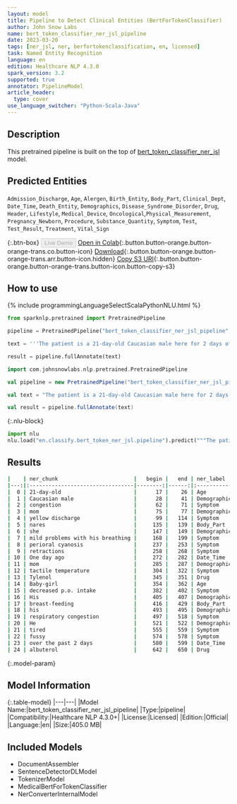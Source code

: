 ```yaml
---
layout: model
title: Pipeline to Detect Clinical Entities (BertForTokenClassifier)
author: John Snow Labs
name: bert_token_classifier_ner_jsl_pipeline
date: 2023-03-20
tags: [ner_jsl, ner, berfortokenclassification, en, licensed]
task: Named Entity Recognition
language: en
edition: Healthcare NLP 4.3.0
spark_version: 3.2
supported: true
annotator: PipelineModel
article_header:
  type: cover
use_language_switcher: "Python-Scala-Java"
---
```


## Description

This pretrained pipeline is built on the top of [bert_token_classifier_ner_jsl](https://nlp.johnsnowlabs.com/2022/03/21/bert_token_classifier_ner_jsl_en_2_4.html) model.

## Predicted Entities

`Admission_Discharge`, `Age`, `Alergen`, `Birth_Entity`, `Body_Part`, `Clinical_Dept`, `Date_Time`, `Death_Entity`, `Demographics`, `Disease_Syndrome_Disorder`, `Drug`, `Header`, `Lifestyle`, `Medical_Device`, `Oncological`,`Physical_Measurement`, `Pregnancy_Newborn`, `Procedure`, `Substance_Quantity`, `Symptom`, `Test`, `Test_Result`, `Treatment`, `Vital_Sign`




{:.btn-box}
<button class="button button-orange" disabled>Live Demo</button>
[Open in Colab](https://colab.research.google.com/github/JohnSnowLabs/spark-nlp-workshop/blob/master/healthcare-nlp/07.0.Pretrained_Clinical_Pipelines.ipynb){:.button.button-orange.button-orange-trans.co.button-icon}
[Download](https://s3.amazonaws.com/auxdata.johnsnowlabs.com/clinical/models/bert_token_classifier_ner_jsl_pipeline_en_4.3.0_3.2_1679305183990.zip){:.button.button-orange.button-orange-trans.arr.button-icon.hidden}
[Copy S3 URI](s3://auxdata.johnsnowlabs.com/clinical/models/bert_token_classifier_ner_jsl_pipeline_en_4.3.0_3.2_1679305183990.zip){:.button.button-orange.button-orange-trans.button-icon.button-copy-s3}

## How to use



<div class="tabs-box" markdown="1">
{% include programmingLanguageSelectScalaPythonNLU.html %}

```python
from sparknlp.pretrained import PretrainedPipeline

pipeline = PretrainedPipeline("bert_token_classifier_ner_jsl_pipeline", "en", "clinical/models")

text = '''The patient is a 21-day-old Caucasian male here for 2 days of congestion - mom has been suctioning yellow discharge from the patient's nares, plus she has noticed some mild problems with his breathing while feeding (but negative for any perioral cyanosis or retractions). One day ago, mom also noticed a tactile temperature and gave the patient Tylenol. Baby-girl also has had some decreased p.o. intake. His normal breast-feeding is down from 20 minutes q.2h. to 5 to 10 minutes secondary to his respiratory congestion. He sleeps well, but has been more tired and has been fussy over the past 2 days. The parents noticed no improvement with albuterol treatments given in the ER. His urine output has also decreased; normally he has 8 to 10 wet and 5 dirty diapers per 24 hours, now he has down to 4 wet diapers per 24 hours. Mom denies any diarrhea. His bowel movements are yellow colored and soft in nature.'''

result = pipeline.fullAnnotate(text)
```
```scala
import com.johnsnowlabs.nlp.pretrained.PretrainedPipeline

val pipeline = new PretrainedPipeline("bert_token_classifier_ner_jsl_pipeline", "en", "clinical/models")

val text = "The patient is a 21-day-old Caucasian male here for 2 days of congestion - mom has been suctioning yellow discharge from the patient's nares, plus she has noticed some mild problems with his breathing while feeding (but negative for any perioral cyanosis or retractions). One day ago, mom also noticed a tactile temperature and gave the patient Tylenol. Baby-girl also has had some decreased p.o. intake. His normal breast-feeding is down from 20 minutes q.2h. to 5 to 10 minutes secondary to his respiratory congestion. He sleeps well, but has been more tired and has been fussy over the past 2 days. The parents noticed no improvement with albuterol treatments given in the ER. His urine output has also decreased; normally he has 8 to 10 wet and 5 dirty diapers per 24 hours, now he has down to 4 wet diapers per 24 hours. Mom denies any diarrhea. His bowel movements are yellow colored and soft in nature."

val result = pipeline.fullAnnotate(text)
```


{:.nlu-block}
```python
import nlu
nlu.load("en.classify.bert_token_ner_jsl.pipeline").predict("""The patient is a 21-day-old Caucasian male here for 2 days of congestion - mom has been suctioning yellow discharge from the patient's nares, plus she has noticed some mild problems with his breathing while feeding (but negative for any perioral cyanosis or retractions). One day ago, mom also noticed a tactile temperature and gave the patient Tylenol. Baby-girl also has had some decreased p.o. intake. His normal breast-feeding is down from 20 minutes q.2h. to 5 to 10 minutes secondary to his respiratory congestion. He sleeps well, but has been more tired and has been fussy over the past 2 days. The parents noticed no improvement with albuterol treatments given in the ER. His urine output has also decreased; normally he has 8 to 10 wet and 5 dirty diapers per 24 hours, now he has down to 4 wet diapers per 24 hours. Mom denies any diarrhea. His bowel movements are yellow colored and soft in nature.""")
```

</div>

## Results

```bash
|    | ner_chunk                        |   begin |   end | ner_label    |   confidence |
|---:|:---------------------------------|--------:|------:|:-------------|-------------:|
|  0 | 21-day-old                       |      17 |    26 | Age          |     0.999456 |
|  1 | Caucasian male                   |      28 |    41 | Demographics |     0.9901   |
|  2 | congestion                       |      62 |    71 | Symptom      |     0.997918 |
|  3 | mom                              |      75 |    77 | Demographics |     0.999013 |
|  4 | yellow discharge                 |      99 |   114 | Symptom      |     0.998663 |
|  5 | nares                            |     135 |   139 | Body_Part    |     0.998609 |
|  6 | she                              |     147 |   149 | Demographics |     0.999442 |
|  7 | mild problems with his breathing |     168 |   199 | Symptom      |     0.930385 |
|  8 | perioral cyanosis                |     237 |   253 | Symptom      |     0.99819  |
|  9 | retractions                      |     258 |   268 | Symptom      |     0.999783 |
| 10 | One day ago                      |     272 |   282 | Date_Time    |     0.999386 |
| 11 | mom                              |     285 |   287 | Demographics |     0.999835 |
| 12 | tactile temperature              |     304 |   322 | Symptom      |     0.999352 |
| 13 | Tylenol                          |     345 |   351 | Drug         |     0.999762 |
| 14 | Baby-girl                        |     354 |   362 | Age          |     0.980529 |
| 15 | decreased p.o. intake            |     382 |   402 | Symptom      |     0.998978 |
| 16 | His                              |     405 |   407 | Demographics |     0.999913 |
| 17 | breast-feeding                   |     416 |   429 | Body_Part    |     0.99954  |
| 18 | his                              |     493 |   495 | Demographics |     0.999661 |
| 19 | respiratory congestion           |     497 |   518 | Symptom      |     0.834984 |
| 20 | He                               |     521 |   522 | Demographics |     0.999858 |
| 21 | tired                            |     555 |   559 | Symptom      |     0.999516 |
| 22 | fussy                            |     574 |   578 | Symptom      |     0.997592 |
| 23 | over the past 2 days             |     580 |   599 | Date_Time    |     0.994786 |
| 24 | albuterol                        |     642 |   650 | Drug         |     0.999735 |
```

{:.model-param}
## Model Information

{:.table-model}
|---|---|
|Model Name:|bert_token_classifier_ner_jsl_pipeline|
|Type:|pipeline|
|Compatibility:|Healthcare NLP 4.3.0+|
|License:|Licensed|
|Edition:|Official|
|Language:|en|
|Size:|405.0 MB|

## Included Models

- DocumentAssembler
- SentenceDetectorDLModel
- TokenizerModel
- MedicalBertForTokenClassifier
- NerConverterInternalModel